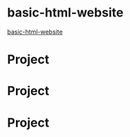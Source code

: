 # basic-html-website
[basic-html-website](http://127.0.0.1:5500/Basic%20HTML%20Website/index.html)
# Project
# Project
# Project
